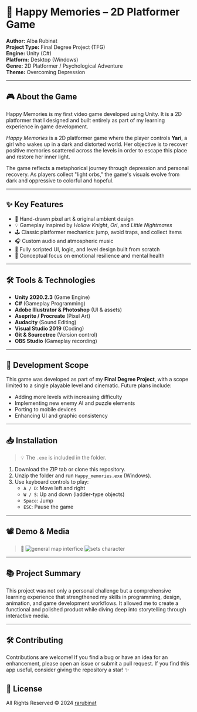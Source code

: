 # 📘 Happy Memories – 2D Platformer Game

**Author:** Alba Rubinat  
**Project Type:** Final Degree Project (TFG)  
**Engine:** Unity (C#)  
**Platform:** Desktop (Windows)  
**Genre:** 2D Platformer / Psychological Adventure  
**Theme:** Overcoming Depression  

---

## 🎮 About the Game

Happy Memories is my first video game developed using Unity. It is a 2D platformer that I designed and built entirely as part of my learning experience in game development.

*Happy Memories* is a 2D platformer game where the player controls **Yari**, a girl who wakes up in a dark and distorted world. Her objective is to recover positive memories scattered across the levels in order to escape this place and restore her inner light.

The game reflects a metaphorical journey through depression and personal recovery. As players collect "light orbs," the game's visuals evolve from dark and oppressive to colorful and hopeful.

---

## ✨ Key Features

- 🌌 Hand-drawn pixel art & original ambient design  
- 💡 Gameplay inspired by *Hollow Knight*, *Ori*, and *Little Nightmares*  
- 🕹️ Classic platformer mechanics: jump, avoid traps, and collect items  
- 🎧 Custom audio and atmospheric music  
- 📜 Fully scripted UI, logic, and level design built from scratch  
- 🧠 Conceptual focus on emotional resilience and mental health  

---

## 🛠 Tools & Technologies

- **Unity 2020.2.3** (Game Engine)  
- **C#** (Gameplay Programming)  
- **Adobe Illustrator & Photoshop** (UI & assets)  
- **Aseprite / Procreate** (Pixel Art)  
- **Audacity** (Sound Editing)  
- **Visual Studio 2019** (Coding)  
- **Git & Sourcetree** (Version control)  
- **OBS Studio** (Gameplay recording)  

---

## 🧪 Development Scope

This game was developed as part of my **Final Degree Project**, with a scope limited to a single playable level and cinematic. Future plans include:

- Adding more levels with increasing difficulty  
- Implementing new enemy AI and puzzle elements  
- Porting to mobile devices  
- Enhancing UI and graphic consistency  

---

## 📥 Installation

> 💡 The `.exe` is included in the folder.

1. Download the ZIP tab or clone this repository.
2. Unzip the folder and run `Happy_memories.exe` (Windows).
3. Use keyboard controls to play:
   - `A / D`: Move left and right  
   - `W / S`: Up and down (ladder-type objects)  
   - `Space`: Jump  
   - `ESC`: Pause the game  

---

## 📽️ Demo & Media

> 📸 ![general map interfice](https://i.gyazo.com/d5032ceba530931cfe47680236ee7960.png)
> ![sets character](https://i.gyazo.com/82b9cb2241c5f34c703a28420fee6dc2.png)

---

## 📚 Project Summary

This project was not only a personal challenge but a comprehensive learning experience that strengthened my skills in programming, design, animation, and game development workflows. It allowed me to create a functional and polished product while diving deep into storytelling through interactive media.

---

## 🛠️ Contributing
Contributions are welcome! If you find a bug or have an idea for an enhancement, please open an issue or submit a pull request.
If you find this app useful, consider giving the repository a star! ✨

## 📄 License
All Rights Reserved © 2024 [rarubinat](https://github.com/rarubinat)
